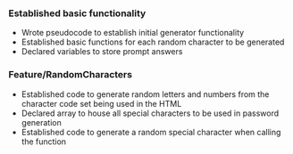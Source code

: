 ### Established basic functionality
- Wrote pseudocode to establish initial generator functionality
- Established basic functions for each random character to be generated
- Declared variables to store prompt answers

### Feature/RandomCharacters
- Established code to generate random letters and numbers from the character code set being used in the HTML
- Declared array to house all special characters to be used in password generation
- Established code to generate a random special character when calling the function

